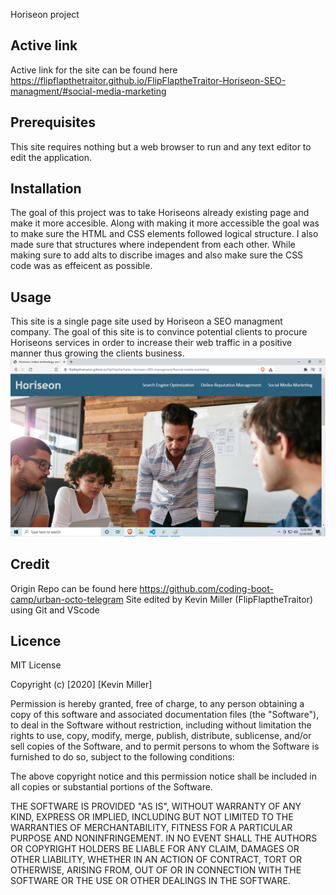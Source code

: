Horiseon project
## Active link
Active link for the site can be found here https://flipflapthetraitor.github.io/FlipFlaptheTraitor-Horiseon-SEO-managment/#social-media-marketing
## Prerequisites 
This site requires nothing but a web browser to run and any text editor to edit the application.
## Installation
The goal of this project was to take Horiseons already existing page and make it more accesible.
 Along with making it more accessible the goal was to make sure the HTML and CSS elements followed logical structure.
 I also made sure that structures where independent from each other. 
 While making sure to add alts to discribe images and also make sure the CSS code was as effeicent as possible.
## Usage
This site is a single page site used by Horiseon a SEO managment company. The goal of this site is to convince potential clients to procure Horiseons services in order to increase their web traffic in a positive manner thus growing the clients business.
  ![Horiseon homepage deployed](assets/images/horiseon_website.png)
## Credit
Origin Repo can be found here https://github.com/coding-boot-camp/urban-octo-telegram
Site edited by Kevin Miller (FlipFlaptheTraitor) using Git and VScode
## Licence
MIT License

Copyright (c) [2020] [Kevin Miller]

Permission is hereby granted, free of charge, to any person obtaining a copy
of this software and associated documentation files (the "Software"), to deal
in the Software without restriction, including without limitation the rights
to use, copy, modify, merge, publish, distribute, sublicense, and/or sell
copies of the Software, and to permit persons to whom the Software is
furnished to do so, subject to the following conditions:

The above copyright notice and this permission notice shall be included in all
copies or substantial portions of the Software.

THE SOFTWARE IS PROVIDED "AS IS", WITHOUT WARRANTY OF ANY KIND, EXPRESS OR
IMPLIED, INCLUDING BUT NOT LIMITED TO THE WARRANTIES OF MERCHANTABILITY,
FITNESS FOR A PARTICULAR PURPOSE AND NONINFRINGEMENT. IN NO EVENT SHALL THE
AUTHORS OR COPYRIGHT HOLDERS BE LIABLE FOR ANY CLAIM, DAMAGES OR OTHER
LIABILITY, WHETHER IN AN ACTION OF CONTRACT, TORT OR OTHERWISE, ARISING FROM,
OUT OF OR IN CONNECTION WITH THE SOFTWARE OR THE USE OR OTHER DEALINGS IN THE
SOFTWARE.